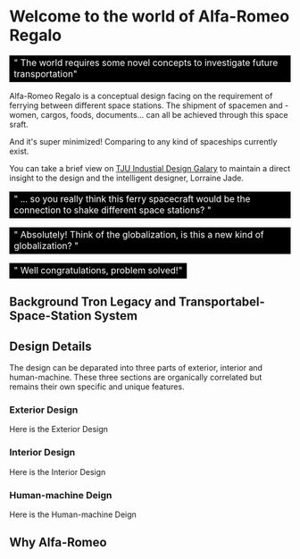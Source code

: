 # Welcome to the world of Alfa-Romeo Regalo

<table><tr><td bgcolor=Black><font color=White>" The world requires some novel concepts to investigate future transportation"</font></td></tr></table>

Alfa-Romeo Regalo is a conceptual design facing on the requirement of ferrying between different space stations. The shipment of spacemen and -women, cargos, foods, documents... can all be achieved through this space sraft.

And it's super minimized! Comparing to any kind of spaceships currently exist.

You can take a brief view on [TJU Industial Design Galary](http://idesign.tju.edu.cn/exhibitions/index/work_detail/id/195/type/biye.html) to maintain a direct insight to the design and the intelligent designer, Lorraine Jade.

<table><tr><td bgcolor=Black><font color=White>" ... so you really think this ferry spacecraft would be the connection to shake different space stations? "</font></td></tr></table>

<table><tr><td bgcolor=Black><font color=White>" Absolutely! Think of the globalization, is this a new kind of globalization? "</font></td></tr></table>

<table><tr><td bgcolor=Black><font color=White>" Well congratulations, problem solved!"</font></td></tr></table>

## Background **Tron Legacy** and **Transportabel-Space-Station System**



## Design Details

The design can be deparated into three parts of exterior, interior and human-machine. These three sections are organically correlated but remains their own specific and unique features.

### Exterior Design

Here is the Exterior Design

### Interior Design

Here is the Interior Design

### Human-machine Deign

Here is the Human-machine Deign

## Why **Alfa-Romeo**

